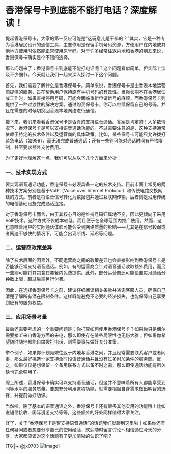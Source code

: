 # 香港保号卡到底能不能打电话？深度解读！

提起香港保号卡，大家的第一反应可能是“这玩意儿是干嘛的？”其实，它是一种专为香港居民设计的通信工具，主要作用是保留手机号码资源，方便用户在内地或其他地方使用时依然能正常使用原号码。对于许多经常往返内地和香港的朋友来说，香港保号卡确实是个不错的选择。

那么问题来了：香港保号卡到底能不能打电话呢？这个问题看似简单，但实际上涉及不少细节。今天就让我们一起来深入探讨一下这个问题。

首先，我们需要了解什么是香港保号卡。简单来说，香港保号卡是由香港本地运营商提供的服务，旨在帮助用户保持原有手机号码的有效性。当你长期不在香港居住或工作时，如果直接停用号码，可能会面临重新申请新号的麻烦，而香港保号卡则提供了一种过渡性的解决方案。通过购买保号卡，你可以继续保留自己的号码，并且在需要的时候切换回香港本地网络进行通信。

接下来，我们来看看香港保号卡是否真的支持语音通话。答案是肯定的！大多数情况下，香港保号卡是可以支持语音通话功能的。不过需要注意的是，这种支持通常依赖于特定的技术条件以及运营商的具体政策。比如，某些保号卡可能只允许拨打紧急电话（如999），而无法完成普通通话；还有一些则可能对通话时间有严格限制，甚至要求额外支付费用。

为了更好地理解这一点，我们可以从以下几个方面来分析：

### 一、技术实现方式

要实现语音通话功能，香港保号卡必须具备一定的技术支持。目前市面上常见的两种技术方案分别是基于VoIP（Voice over Internet Protocol）和传统电路交换网络的方式。前者是将语音信号转化为数据包并通过互联网传输，后者则是沿用传统的电信基础设施完成通话连接。

对于香港保号卡而言，由于其核心目的是维持号码归属地不变，因此更倾向于采用VoIP技术。这种方式不仅成本较低，而且便于在全球范围内推广使用。然而，这也意味着用户的实际通话体验可能会受到网络质量的影响——尤其是在信号较弱或者网速不够快的情况下，可能会出现断线、延迟等问题。

### 二、运营商政策差异

除了技术层面的因素外，不同运营商之间的政策差异也会直接影响到香港保号卡是否能够正常支持语音通话。例如，有的运营商会针对语音通话收取额外费用，而另一些则可能将其包含在套餐内免费提供。此外，部分运营商还可能设置每月通话分钟数上限，超过后需另行付费。

因此，在选择香港保号卡之前，建议仔细阅读相关条款并咨询客服人员，确保自己清楚了解所有潜在限制条件。这样既能避免不必要的经济损失，也能保障自己享受到应有的服务权益。

### 三、应用场景考量

最后还需要考虑的一个重要问题是：你打算如何使用香港保号卡？如果你只是偶尔需要接听来自香港方面的来电，那么即使存在某些局限性也无伤大雅；但如果你希望随时随地都能自由拨打电话，则需要事先做好充分准备。

举个例子，如果你计划频繁往返于内地与香港之间，并且经常需要联系客户或者同事，那么最好挑选一家支持全时段语音通话并且没有过多附加条件的服务商。反之，如果仅仅是想保留一个备用联系方式以备不时之需，那么即使通话功能有所欠缺也完全够用了。

综上所述，香港保号卡确实可以支持语音通话，但这并不意味着所有人都能享受到同等水平的服务质量。要想充分利用这项功能，就需要根据自身需求做出明智的选择，并提前做好功课。

当然啦，除了基本的语音通话之外，香港保号卡还有很多其他实用的功能哦！比如说短信接收、国际漫游支持等等。这些额外的好处同样值得大家关注。

好了，关于“香港保号卡是否支持语音通话”的话题我们就聊到这里啦！如果你还有任何疑问或者想要分享自己的使用经验，欢迎随时留言讨论～相信通过今天的分享，大家都应该对这个话题有了更加清晰的认识了吧？

[TG💪+ @jx0703 ![Image](https://github.com/user-attachments/assets/dbca1d08-cadb-493c-b0ec-ad6f7a83f270)]